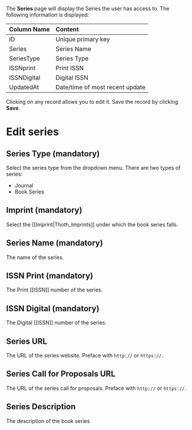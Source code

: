 The **Series** page will display the Series the user has access to. The following information is displayed:

| Column Name  | Content      |
| :---         | :---          | 
| ID           | Unique primary key    | 
| Series      | Series Name |
| SeriesType    | Series Type |
| ISSNprint | Print ISSN |
|ISSNDigital | Digital ISSN |
| UpdatedAt    | Date/time of most recent update |

Clicking on any record allows you to edit it. Save the record by clicking **Save**.

# Edit series

## Series Type (mandatory)

Select the series type from the dropdown menu. There are two types of series:

* Journal
* Book Series 

## Imprint (mandatory)

Select the [[Imprint|Thoth_Imprints]] under which the book series falls.

## Series Name (mandatory)

The name of the series.

## ISSN Print (mandatory)

The Print [[ISSN]] number of the series.

## ISSN Digital (mandatory)

The Digital [[ISSN]] number of the series.

## Series URL

The URL of the series website. Preface with `http://` or `https://`.

## Series Call for Proposals URL

The URL of the series call for proposals. Preface with `http://` or `https://`.

## Series Description

The description of the book series
